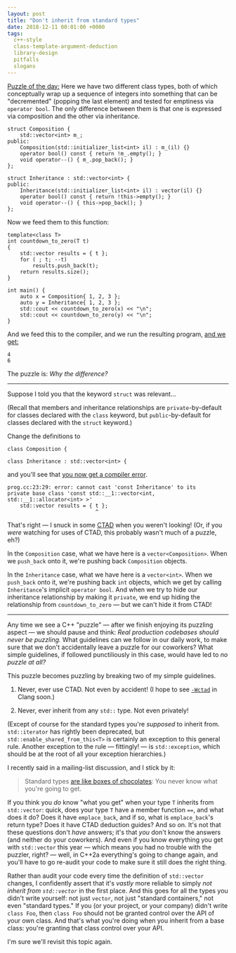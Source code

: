```yaml
---
layout: post
title: "Don't inherit from standard types"
date: 2018-12-11 00:01:00 +0000
tags:
  c++-style
  class-template-argument-deduction
  library-design
  pitfalls
  slogans
---
```


[Puzzle of the day:](https://wandbox.org/permlink/92O8YK10Ebh5EUoA)
Here we have two different class types, both of which conceptually
wrap up a sequence of integers into something that can be "decremented"
(popping the last element) and tested for emptiness via `operator bool`.
The only difference between them is that one is expressed via composition
and the other via inheritance.

    struct Composition {
        std::vector<int> m_;
    public:
        Composition(std::initializer_list<int> il) : m_(il) {}
        operator bool() const { return !m_.empty(); }
        void operator--() { m_.pop_back(); }
    };

    struct Inheritance : std::vector<int> {
    public:
        Inheritance(std::initializer_list<int> il) : vector(il) {}
        operator bool() const { return !this->empty(); }
        void operator--() { this->pop_back(); }
    };

Now we feed them to this function:

    template<class T>
    int countdown_to_zero(T t)
    {
        std::vector results = { t };
        for ( ; t; --t)
            results.push_back(t);
        return results.size();
    }

    int main() {
        auto x = Composition{ 1, 2, 3 };
        auto y = Inheritance{ 1, 2, 3 };
        std::cout << countdown_to_zero(x) << "\n";
        std::cout << countdown_to_zero(y) << "\n";
    }

And we feed this to the compiler, and we run the resulting program, [and we get:](https://wandbox.org/permlink/92O8YK10Ebh5EUoA)

    4
    6

The puzzle is: *Why the difference?*

----

Suppose I told you that the keyword `struct` was relevant...

(Recall that members and inheritance relationships are `private`-by-default for classes declared
with the `class` keyword, but `public`-by-default for classes declared with the `struct` keyword.)

Change the definitions to

    class Composition {

    class Inheritance : std::vector<int> {

and you'll see that [you now get a compiler error]().

    prog.cc:23:29: error: cannot cast 'const Inheritance' to its
    private base class 'const std::__1::vector<int, std::__1::allocator<int> >'
        std::vector results = { t };
                                ^

That's right — I snuck in some [CTAD](/blog/2018/12/09/wctad/)
when you weren't looking! (Or, if you *were* watching for uses of CTAD, this probably wasn't
much of a puzzle, eh?)

In the `Composition` case, what we have here is a `vector<Composition>`. When we `push_back`
onto it, we're pushing back `Composition` objects.

In the `Inheritance` case, what we have here is a `vector<int>`. When we `push_back` onto it,
we're pushing back `int` objects, which we get by calling `Inheritance`'s implicit `operator bool`.
And when we try to hide our inheritance relationship by making it `private`, we end up
hiding the relationship from `countdown_to_zero` — but we can't hide it from CTAD!

----

Any time we see a C++ "puzzle" — after we finish enjoying its puzzling aspect — we should pause
and think: *Real production codebases should never be puzzling.* What guidelines can we follow
in our daily work, to make sure that we don't accidentally leave a puzzle for our coworkers?
What simple guidelines, if followed punctiliously in this case, would have led to *no puzzle at all?*

This puzzle becomes puzzling by breaking two of my simple guidelines.

1. Never, ever use CTAD. Not even by accident! (I hope to see [`-Wctad`](/blog/2018/12/09/wctad/#as-of-a-few-days-ago-i-have-subm) in Clang soon.)

2. Never, ever inherit from any `std::` type. Not even privately!

(Except of course for the standard types you're *supposed* to inherit from. `std::iterator` has
rightly been deprecated, but `std::enable_shared_from_this<T>` is certainly an exception to
this general rule. Another exception to the rule — fittingly! — is `std::exception`, which should
be at the root of all your exception hierarchies.)

I recently said in a mailing-list discussion, and I stick by it:

> Standard types [are like boxes of chocolates](https://movies.stackexchange.com/questions/66827/what-is-the-meaning-and-significance-of-the-quote-life-is-like-a-box-of-chocola):
> You never know what you're going to get.

If you think you *do* know "what you get" when your type `T` inherits from `std::vector`: quick, does your type `T`
have a member function `==`, and what does it do? Does it have `emplace_back`, and if so, what is `emplace_back`'s
return type? Does it have CTAD deduction guides? And so on. It's not that these questions don't *have* answers;
it's that *you* don't know the answers (and neither do your coworkers). And even if you know everything you get with
`std::vector` this year — which means you had no trouble with the puzzler, right? — well, in C++2a everything's
going to change again, and you'll have to go re-audit your code to make sure it still does the right thing.

Rather than audit your code every time the definition of `std::vector` changes, I confidently assert
that it's *vastly* more reliable to simply *not inherit from `std::vector`* in the first place.
And this goes for all the types you didn't write yourself: not just `vector`, not just "standard containers,"
not even "standard types." If you (or your project, or your company) didn't write `class Foo`, then `class Foo`
should not be granted control over the API of your own class. And that's what you're doing when you inherit
from a base class: you're granting that class control over your API.

I'm sure we'll revisit this topic again.
